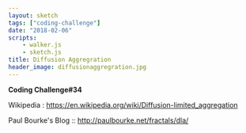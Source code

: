 ```yaml
---
layout: sketch
tags: ["coding-challenge"]
date: "2018-02-06"
scripts:
    - walker.js
    - sketch.js
title: Diffusion Aggregration
header_image: diffusionaggregration.jpg
---
```


**Coding Challenge#34**

Wikipedia : <https://en.wikipedia.org/wiki/Diffusion-limited_aggregation>   

Paul Bourke's Blog :: <http://paulbourke.net/fractals/dla/>

